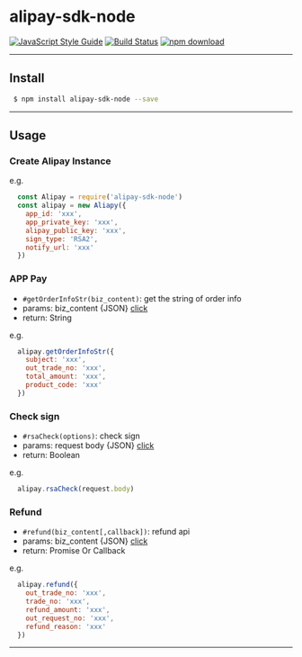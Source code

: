# alipay-sdk-node

[![JavaScript Style Guide][style-image]][style-url]
[![Build Status][travis-image]][travis-url]
[![npm download][download-image]][download-url]

[style-image]: https://img.shields.io/badge/code_style-standard-brightgreen.svg
[style-url]: https://standardjs.com
[travis-image]: https://travis-ci.org/yolopunk/alipay-sdk-node.svg?branch=master
[travis-url]: https://travis-ci.org/yolopunk/alipay-sdk-node
[download-image]: https://img.shields.io/npm/dm/alipay-sdk-node.svg?style=flat-square
[download-url]: https://npmjs.org/package/alipay-sdk-node

---
## Install

```bash
 $ npm install alipay-sdk-node --save
```
---

## Usage

### Create Alipay Instance

e.g.
```js
  const Alipay = require('alipay-sdk-node')
  const alipay = new Aliapy({
    app_id: 'xxx',
    app_private_key: 'xxx',
    alipay_public_key: 'xxx',
    sign_type: 'RSA2',
    notify_url: 'xxx'
  })
```

### APP Pay
* `#getOrderInfoStr(biz_content)`: get the string of order info
* params: biz_content {JSON} [click](https://docs.open.alipay.com/204/105465/)
* return: String

e.g.
```js
  alipay.getOrderInfoStr({
    subject: 'xxx',
    out_trade_no: 'xxx',
    total_amount: 'xxx',
    product_code: 'xxx'
  })
```

### Check sign
* `#rsaCheck(options)`: check sign
* params: request body {JSON} [click](https://docs.open.alipay.com/204/105301/)
* return: Boolean

e.g.
```js
  alipay.rsaCheck(request.body)
```

### Refund
* `#refund(biz_content[,callback])`: refund api
* params: biz_content {JSON} [click](https://docs.open.alipay.com/api_1/alipay.trade.refund)
* return: Promise Or Callback

e.g.
```js
  alipay.refund({
    out_trade_no: 'xxx',
    trade_no: 'xxx',
    refund_amount: 'xxx',
    out_request_no: 'xxx',
    refund_reason: 'xxx'
  })
```
---
